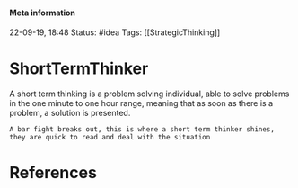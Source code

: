 #### Meta information
22-09-19, 18:48
Status: #idea
Tags: [[StrategicThinking]]





# ShortTermThinker
A short term thinking is a problem solving individual, able to solve problems in the one minute to one hour range, meaning that as soon as there is a problem, a solution is presented.

```ad-example
A bar fight breaks out, this is where a short term thinker shines, they are quick to read and deal with the situation
```




# References
